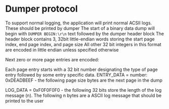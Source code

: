 
# Dumper protocol

To support normal logging, the application will print normal ACSII logs. These should be printed by dumper
The start of a binary data dump will begin with `DUMPER BEGIN:\r\n` text followed by the dumper header block
The header block contains 3, 32bit little-endian words storing the start page index, end page index, and page size
All other 32 bit integers in this format are encoded in little endian unless specified otherwise


Next zero or more page entries are encoded:

Each page entry starts with a 32 bit number designating the type of page entry followed by some entry specific data.
ENTRY_DATA = number: 0xDEADBEEF - the following page size bytes are the next page in the dump

LOG_DATA = 0xF0F0F0F0 - the following 32 bits store the length of the log message (n).
The following n bytes are a ASCII log message that should be printed to the user

